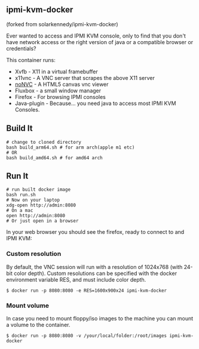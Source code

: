 ## ipmi-kvm-docker

(forked from solarkennedy/ipmi-kvm-docker)

Ever wanted to access and IPMI KVM console, only to find that you don't
have network access or the right version of java or a compatible
browser or credentials?

This container runs:

* Xvfb - X11 in a virtual framebuffer
* x11vnc - A VNC server that scrapes the above X11 server
* [noNVC](https://kanaka.github.io/noVNC/) - A HTML5 canvas vnc viewer
* Fluxbox - a small window manager
* Firefox - For browsing IPMI consoles
* Java-plugin - Because... you need java to access most IPMI KVM Consoles.

## Build It
    # change to cloned directory
    bash build_arm64.sh # for arm arch(apple m1 etc)
    # OR
    bash build_amd64.sh # for amd64 arch

## Run It
    # run built docker image
    bash run.sh
    # Now on your laptop
    xdg-open http://admin:8080
    # On a mac
    open http://admin:8080
    # Or just open in a browser

In your web browser you should see the firefox, ready to connect to
and IPMI KVM:

### Custom resolution

By default, the VNC session will run with a resolution of 1024x768 (with 24-bit color depth).
Custom resolutions can be specified with the docker environment variable RES, and must include color depth.

    $ docker run -p 8080:8080 -e RES=1600x900x24 ipmi-kvm-docker

### Mount volume

In case you need to mount floppy/iso images to the machine you can mount a volume to the container.

    $ docker run -p 8080:8080 -v /your/local/folder:/root/images ipmi-kvm-docker
